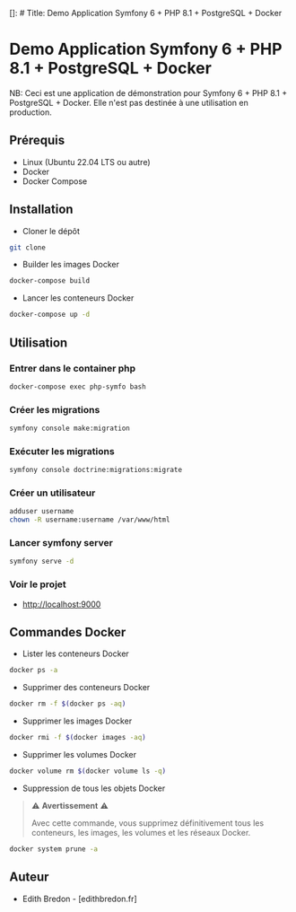 []: # Title: Demo Application Symfony 6 + PHP 8.1 + PostgreSQL + Docker
# Demo Application Symfony 6 + PHP 8.1 + PostgreSQL + Docker
NB: Ceci est une application de démonstration pour Symfony 6 + PHP 8.1 + PostgreSQL + Docker. Elle n'est pas destinée à une utilisation en production.

## Prérequis
- Linux (Ubuntu 22.04 LTS ou autre)
- Docker
- Docker Compose

## Installation
- Cloner le dépôt
```bash
git clone
```

- Builder les images Docker
```bash
docker-compose build
```

- Lancer les conteneurs Docker
```bash
docker-compose up -d
```
## Utilisation

### Entrer dans le container php
```bash
docker-compose exec php-symfo bash
```

### Créer les migrations
```bash
symfony console make:migration
```

### Exécuter les migrations
```bash
symfony console doctrine:migrations:migrate
```

### Créer un utilisateur
```bash
adduser username
chown -R username:username /var/www/html
```

### Lancer symfony server
```bash
symfony serve -d
```

### Voir le projet
- [http://localhost:9000](http://localhost:9000)

## Commandes Docker
- Lister les conteneurs Docker
```bash
docker ps -a
```

- Supprimer des conteneurs Docker
```bash
docker rm -f $(docker ps -aq)
```

- Supprimer les images Docker
```bash
docker rmi -f $(docker images -aq)
```

- Supprimer les volumes Docker

```bash
docker volume rm $(docker volume ls -q)
```

- Suppression de tous les objets Docker
> ⚠️ **Avertissement** ⚠️
>
> Avec cette commande, vous supprimez définitivement tous les conteneurs, les images, les volumes et les réseaux Docker.
```bash
docker system prune -a
```

## Auteur
- Edith Bredon - [edithbredon.fr]

